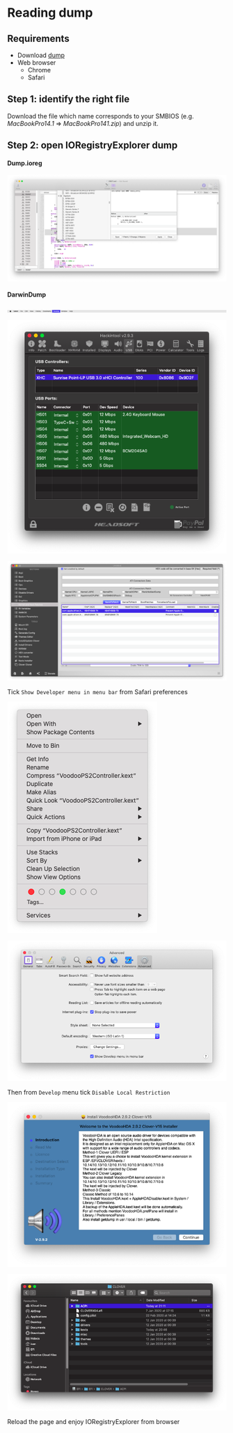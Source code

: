 # Reading dump

## Requirements

* Download [dump](https://github.com/dreamwhite/mammamia-marcello-vanilla-guides/tree/master/acpi/original-acpi-and-ioregistryexplorer-from-macs)
* Web browser
  * Chrome
  * Safari

## Step 1: identify the right file

Download the file which name corresponds to your SMBIOS \(e.g. _MacBookPro14.1_ =&gt; _MacBookPro141.zip_\) and unzip it.

## Step 2: open IORegistryExplorer dump

#### Dump.ioreg

![iMac Pro IORegistryExplorer dump](../../.gitbook/assets/image%20%2874%29.png)

#### DarwinDump 

![Open IORegFileViewer.html using Safari](../../.gitbook/assets/image%20%2888%29.png)

![](../../.gitbook/assets/image%20%2845%29.png)

![](../../.gitbook/assets/image%20%2852%29.png)

Tick `Show Developer menu in menu bar` from Safari preferences

![](../../.gitbook/assets/image%20%2848%29.png)

![](../../.gitbook/assets/image%20%284%29.png)

Then from `Develop` menu tick `Disable Local Restriction`

![](../../.gitbook/assets/image%20%28122%29.png)

![](../../.gitbook/assets/image%20%28118%29.png)

Reload the page and enjoy IORegistryExplorer from browser

## 

